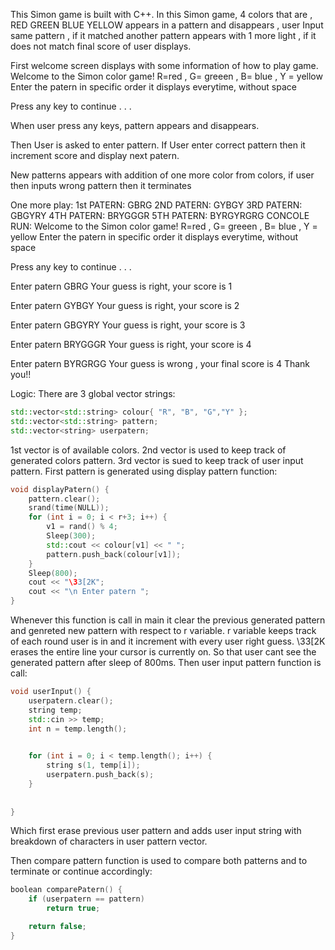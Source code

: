 This Simon game is built with C++. In  this Simon game, 4 colors that are , RED GREEN BLUE YELLOW appears in a pattern and disappears , user Input same pattern , if it matched another pattern appears with 1  more light , if it does not match final score of user displays.

First welcome screen displays with some information of how to play game.
Welcome to the Simon color game!
R=red , G= greeen , B= blue , Y = yellow
Enter the patern in specific order it displays everytime, without space

Press any key to continue . . .

When user press any keys, pattern appears and disappears.
 
Then User is asked to enter pattern.
If User enter correct pattern then it increment score and display next patern.
 
New patterns appears with addition of one more color from colors, if user then inputs wrong pattern then it terminates

 
One more play:
1st PATERN:  GBRG
2ND PATERN: GYBGY
3RD PATERN: GBGYRY
4TH  PATERN: BRYGGGR
5TH PATERN: BYRGYRGRG
CONCOLE RUN:
Welcome to the Simon color game!
R=red , G= greeen , B= blue , Y = yellow
Enter the patern in specific order it displays everytime, without space

Press any key to continue . . .

 Enter patern
GBRG
Your guess is right, your score is 1

 Enter patern GYBGY
Your guess is right, your score is 2

 Enter patern GBGYRY
Your guess is right, your score is 3

 Enter patern BRYGGGR
Your guess is right, your score is 4

 Enter patern BYRGRGG
Your guess is wrong , your final score is 4
Thank you!!

Logic:
 There are 3 global vector strings:

```c++
std::vector<std::string> colour{ "R", "B", "G","Y" }; 
std::vector<std::string> pattern;
std::vector<string> userpatern;
```
1st vector is of available colors. 2nd vector is used to keep track of generated colors pattern. 3rd vector is sued to keep track of user input pattern.
First pattern is generated using display pattern function:
```c++
void displayPatern() {
    pattern.clear();
    srand(time(NULL));
    for (int i = 0; i < r+3; i++) {
        v1 = rand() % 4;
        Sleep(300);
        std::cout << colour[v1] << " ";
        pattern.push_back(colour[v1]);
    }
    Sleep(800);
    cout << "\33[2K";
    cout << "\n Enter patern ";
}
```
Whenever this function is call in main it clear the previous generated pattern and genreted new pattern with respect to r variable. r variable keeps track of each round user is in and it increment with every user right guess.
\33[2K erases the entire line your cursor is currently on. So that user cant see the generated pattern after sleep of 800ms. 
Then user input pattern function is call:
```c++
void userInput() {
    userpatern.clear();
    string temp;
    std::cin >> temp;
    int n = temp.length();
   

    for (int i = 0; i < temp.length(); i++) {
        string s(1, temp[i]);
        userpatern.push_back(s);
    }
    
   
}
```
Which first erase previous user pattern and adds user input string with breakdown of characters in user pattern vector.

Then  compare pattern function is used to compare both patterns and to terminate or continue accordingly:
```c++
boolean comparePatern() {
    if (userpatern == pattern)
        return true;

    return false;
}
```
